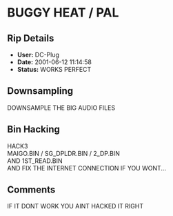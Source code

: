 # BUGGY HEAT / PAL

## Rip Details

- **User:** DC-Plug
- **Date:** 2001-06-12 11:14:58
- **Status:** WORKS PERFECT

## Downsampling

DOWNSAMPLE THE BIG AUDIO FILES

## Bin Hacking

HACK3 <br />MAIGO.BIN / SG_DPLDR.BIN / 2_DP.BIN<br />AND 1ST_READ.BIN<br />AND FIX THE INTERNET CONNECTION IF YOU WONT...

## Comments

IF IT DONT WORK YOU AINT HACKED IT RIGHT

